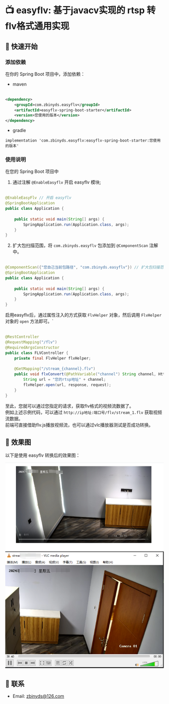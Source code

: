 <!-- easyflv: Java RTSP to FLV Converter -->

# 📺 easyflv: 基于javacv实现的 rtsp 转 flv格式通用实现

## 🚀 快速开始

### 添加依赖

在你的 Spring Boot 项目中，添加依赖：

- maven

```xml

<dependency>
    <groupId>com.zbinyds.easyflv</groupId>
    <artifactId>easyflv-spring-boot-starter</artifactId>
    <version>您使用的版本</version>
</dependency>
```

- gradle

```
implementation 'com.zbinyds.easyflv:easyflv-spring-boot-starter:您使用的版本'
```

### 使用说明

在您的 Spring Boot 项目中

1. 通过注解 `@EnableEasyflv` 开启 easyflv 模块;

```java

@EnableEasyFlv // 开启 easyflv
@SpringBootApplication
public class Application {

    public static void main(String[] args) {
        SpringApplication.run(Application.class, args);
    }
}
```

2. 扩大包扫描范围，将 `com.zbinyds.easyflv` 包添加到 `@ComponentScan` 注解中。

```java

@ComponentScan({"您自己当前包路径", "com.zbinyds.easyflv"}) // 扩大包扫描范围
@SpringBootApplication
public class Application {

    public static void main(String[] args) {
        SpringApplication.run(Application.class, args);
    }
}
```

启用easyflv后，通过属性注入的方式获取 `FlvHelper` 对象，然后调用 `FlvHelper` 对象的 `open` 方法即可。`

```java

@RestController
@RequestMapping("/flv")
@RequiredArgsConstructor
public class FLVController {
    private final FlvHelper flvHelper;

    @GetMapping("/stream_{channel}.flv")
    public void flvConvert(@PathVariable("channel") String channel, HttpServletResponse response, HttpServletRequest request) {
        String url = "您的rtsp地址" + channel;
        flvHelper.open(url, response, request);
    }
}
```

至此，您就可以通过您指定的请求，获取flv格式的视频流数据了。<br />
例如上述示例代码，可以通过 `http://ip地址:端口号/flv/stream_1.flv` 获取视频流数据。<br />
前端可直接借助flv.js播放视频流，也可以通过vlc播放器测试是否成功转换。

## 📄 效果图

以下是使用 easyflv 转换后的效果图：

![flv_js.png](flv_js.png)
![vlc.png](vlc.png)

## 📧 联系

- Email: [zbinyds@126.com](mailto:your-email@example.com)